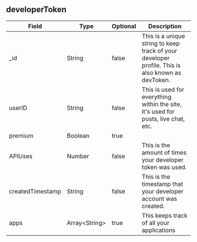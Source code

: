 ## developerToken

| Field | Type | Optional | Description |
| -- | -- | -- | -- |
| _id | String | false | This is a unique string to keep track of your developer profile. This is also known as devToken. |
| userID | String | false | This is used for everything within the site, it's used for posts, live chat, etc. |
| premium | Boolean | true | |
| APIUses | Number | false | This is the amount of times your developer token was used. |
| createdTimestamp | String | false | This is the timestamp that your developer account was created. |
| apps | Array\<String> |  true | This keeps track of all your applications | 